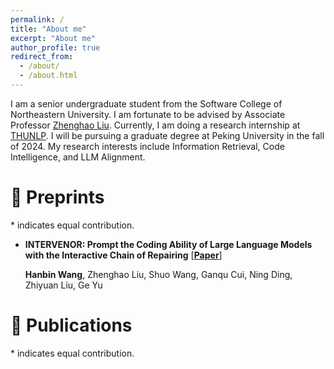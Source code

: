 ```yaml
---
permalink: /
title: "About me"
excerpt: "About me"
author_profile: true
redirect_from: 
  - /about/
  - /about.html
---
```


I am a senior undergraduate student from the Software College of Northeastern University. I am fortunate to be advised by Associate Professor [Zhenghao Liu](https://edwardzh.github.io/). Currently, I am doing a research internship at [THUNLP](https://nlp.csai.tsinghua.edu.cn/). I will be pursuing a graduate degree at Peking University in the fall of 2024. My research interests include Information Retrieval, Code Intelligence, and LLM Alignment.



# 📝 Preprints

\* indicates equal contribution.

- **INTERVENOR: Prompt the Coding Ability of Large Language Models with the Interactive Chain of Repairing** [[**Paper**](https://arxiv.org/abs/2311.09868)]

  **Hanbin Wang**, Zhenghao Liu, Shuo Wang, Ganqu Cui, Ning Ding, Zhiyuan Liu, Ge Yu

  

# 📝 Publications

\* indicates equal contribution.
